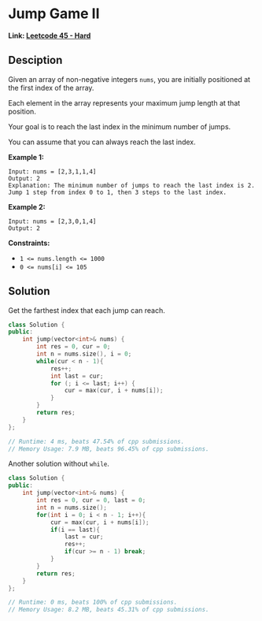 # Jump Game II

**Link: [Leetcode 45 - Hard](https://leetcode.com/problems/jump-game-ii/)**



## Desciption

Given an array of non-negative integers `nums`, you are initially positioned at the first index of the array.

Each element in the array represents your maximum jump length at that position.

Your goal is to reach the last index in the minimum number of jumps.

You can assume that you can always reach the last index.

 

**Example 1:**

```
Input: nums = [2,3,1,1,4]
Output: 2
Explanation: The minimum number of jumps to reach the last index is 2. Jump 1 step from index 0 to 1, then 3 steps to the last index.
```

**Example 2:**

```
Input: nums = [2,3,0,1,4]
Output: 2
```

 

**Constraints:**

- `1 <= nums.length <= 1000`
- `0 <= nums[i] <= 105`



## Solution

Get the farthest index that each jump can reach. 

```c++
class Solution {
public:
    int jump(vector<int>& nums) {
        int res = 0, cur = 0;
        int n = nums.size(), i = 0; 
        while(cur < n - 1){
            res++;
            int last = cur;
            for (; i <= last; i++) {
                cur = max(cur, i + nums[i]);
            }
        }
        return res;
    }
};

// Runtime: 4 ms, beats 47.54% of cpp submissions.
// Memory Usage: 7.9 MB, beats 96.45% of cpp submissions.
```

Another solution without `while`.

```c++
class Solution {
public:
    int jump(vector<int>& nums) {
        int res = 0, cur = 0, last = 0;
        int n = nums.size();
        for(int i = 0; i < n - 1; i++){
            cur = max(cur, i + nums[i]);
            if(i == last){
                last = cur;
                res++;
                if(cur >= n - 1) break;
            }
        }
        return res;
    }
};

// Runtime: 0 ms, beats 100% of cpp submissions.
// Memory Usage: 8.2 MB, beats 45.31% of cpp submissions.
```

